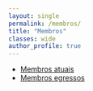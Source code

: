 ```yaml
---
layout: single
permalink: /membros/
title: "Membros"
classes: wide
author_profile: true
---
```


- [Membros atuais](membros_atuais)
- [Membros egressos](membros_egressos)

